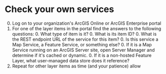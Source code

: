 # Check your own services

0. Log on to your organization's ArcGIS Online or ArcGIS Enterprise portal
0. For one of the layer items in the portal find the answers to the following questions:
    0. What type of item is it?
    0. What is its item ID?
    0. What is the REST endpoint URL of the service for this item?
    0. Is this service a Map Service, a Feature Service, or something else?
    0. If it is a Map Service running on an ArcGIS Server site, open Server Manager and determine if it's cached or dynamic.
    0. If it is a non-hosted Feature Layer, what user-managed data store does it reference?
0. Repeat for other layer items as time (and your patience) allow